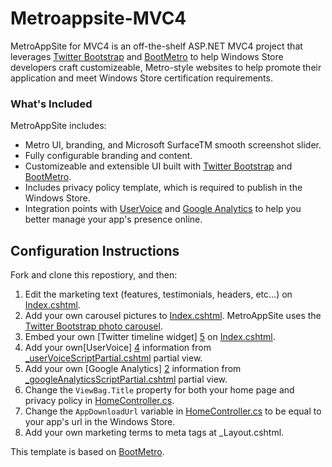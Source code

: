 # Metroappsite-MVC4
MetroAppSite for MVC4 is an off-the-shelf ASP.NET MVC4 project that leverages [Twitter Bootstrap][6] and [BootMetro][1] to help Windows Store developers craft customizeable, Metro-style websites to help promote their application and meet Windows Store certification requirements.

### What's Included
MetroAppSite includes:

* Metro UI, branding, and Microsoft SurfaceTM smooth screenshot slider.
* Fully configurable branding and content.
* Customizeable and extensible UI built with [Twitter Bootstrap][6] and [BootMetro][1].
* Includes privacy policy template, which is required to publish in the Windows Store.
* Integration points with [UserVoice][4] and [Google Analytics][2] to help you better manage your app's presence online.

## Configuration Instructions

Fork and clone this repostiory, and then:

1. Edit the marketing text (features, testimonials, headers, etc...) on [Index.cshtml][7].
1. Add your own carousel pictures to [Index.cshtml][7]. MetroAppSite uses the [Twitter Bootstrap photo carousel][3].
1. Embed your own [Twitter timeline widget] [5] on [Index.cshtml][7].
1. Add your own[UserVoice] [4] information from [_userVoiceScriptPartial.cshtml][8] partial view.
1. Add your own [Google Analytics] [2] information from [_googleAnalyticsScriptPartial.cshtml][9] partial view.
1. Change the `ViewBag.Title` property for both your home page and privacy policy in [HomeController.cs][10].
1. Change the `AppDownloadUrl` variable in [HomeController.cs][10] to be equal to your app's url in the Windows Store.
1. Add your own marketing terms to meta tags at _Layout.cshtml.

This template is based on [BootMetro][1]. 

[1]: http://aozora.github.com/bootmetro/
[2]: http://www.google.com/analytics/
[3]: http://twitter.github.com/bootstrap/javascript.html#carousel
[4]: http://www.uservoice.com/
[5]: https://dev.twitter.com/docs/embedded-timelines
[6]: http://twitter.github.com/bootstrap/
[7]: https://github.com/markedup-mobi/metroappsite-mvc/blob/master/src/MetroAppSite/Views/Home/Index.cshtml
[8]: https://github.com/markedup-mobi/metroappsite-mvc/blob/master/src/MetroAppSite/Views/Shared/ThirdParty/_userVoiceScriptPartial.cshtml
[9]: https://github.com/markedup-mobi/metroappsite-mvc/blob/master/src/MetroAppSite/Views/Shared/ThirdParty/_googleAnalyticsScriptPartial.cshtml
[10]: https://github.com/markedup-mobi/metroappsite-mvc/blob/master/src/MetroAppSite/Controllers/HomeController.cs